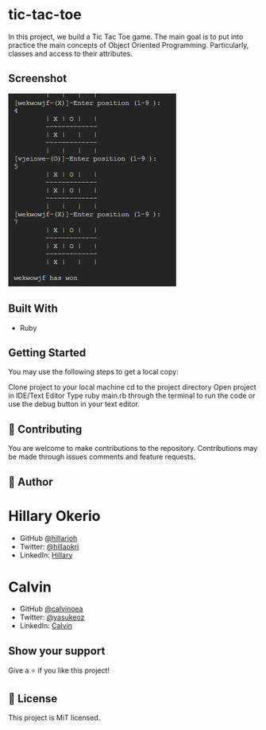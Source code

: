 # tic-tac-toe

In this project, we build a Tic Tac Toe game. The main goal is to put into practice the main concepts of Object Oriented Programming. Particularly, classes and access to their attributes.

## Screenshot

![game](./game.png)

## Built With

- Ruby

## Getting Started

You may use the following steps to get a local copy:

Clone project to your local machine
cd to the project directory
Open project in IDE/Text Editor
Type ruby main.rb through the terminal to run the code or use the debug button in your text editor.

## 🤝 Contributing

You are welcome to make contributions to the repository. Contributions may be made through issues comments and feature requests.

## 👤 Author

# Hillary Okerio

- GitHub [@hillarioh](https://github.com/hillarioh/)
- Twitter: [@hillaokri](https://twitter.com/hillaokri)
- LinkedIn: [Hillary](https://www.linkedin.com/in/hillaryokerio/)

# Calvin

- GitHub [@calvinoea](https://github.com/calvinoea/)
- Twitter: [@yasukeoz](https://twitter.com/yasukeoz)
- LinkedIn: [Calvin](https://www.linkedin.com/in/calvin-ebun-amu-9b200017a/)

## Show your support

Give a ⭐️ if you like this project!

## 📝 License

This project is MiT licensed.
